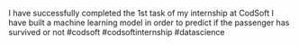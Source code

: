 I have successfully completed the 1st task of my internship at CodSoft 
I have built a machine learning model in order to predict if the passenger has survived or not
#codsoft #codsoftinternship #datascience
